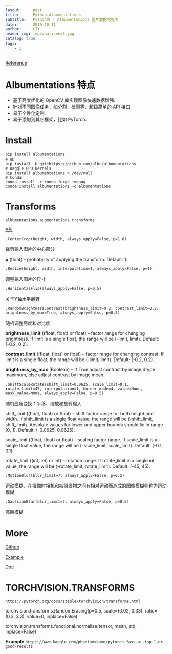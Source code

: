```yaml
---
layout:     post
title:      Python Albumentations
subtitle:   Python库 - Albumentations 图片数据增强库
date:       2019-10-11
author:     LZY
header-img: img/whatisnext.jpg
catalog: true
tags:
    - 1
---
```


[Reference](https://www.aiuai.cn/aifarm422.html)

# Albumentations 特点

- 基于高度优化的 OpenCV 库实现图像快速数据增强.
- 针对不同图像任务，如分割，检测等，超级简单的 API 接口.
- 易于个性化定制.
- 易于添加到其它框架，比如 PyTorch.

# Install

```
pip install albumentations
# 或
pip install -U git+https://github.com/albu/albumentations
# Kaggle GPU kernels
pip install albumentations > /dev/null
# Conda
conda install -c conda-forge imgaug
conda install albumentations -c albumentations
```

# Transforms

`albumentations.augmentations.transforms`

[API](https://albumentations.readthedocs.io/en/latest/api/augmentations.html#module-albumentations.augmentations.transforms)

`.CenterCrop(height, width, always_apply=False, p=1.0)`

裁剪输入图片的中心部分

**p** (float) – probability of applying the transform. Default: 1.

`.Resize(height, width, interpolation=1, always_apply=False, p=1)`

调整输入图片的尺寸

`.HorizontalFlip(always_apply=False, p=0.5)`

关于Y轴水平翻转

`.RandomBrightnessContrast(brightness_limit=0.2, contrast_limit=0.2, brightness_by_max=True, always_apply=False, p=0.5)`

随机调整亮度和对比度

**brightness_limit** ((float, float) or float) – factor range for changing brightness. If limit is a single float, the range will be (-limit, limit). Default: (-0.2, 0.2).

**contrast_limit** ((float, float) or float) – factor range for changing contrast. If limit is a single float, the range will be (-limit, limit). Default: (-0.2, 0.2).

**brightness_by_max** (Boolean) – If True adjust contrast by image dtype maximum, else adjust contrast by image mean.

`.ShiftScaleRotate(shift_limit=0.0625, scale_limit=0.1, rotate_limit=45, interpolation=1, border_mode=4, value=None, mask_value=None, always_apply=False, p=0.5)`

随机应用变换：平移、缩放和旋转输入

shift_limit ((float, float) or float) – shift factor range for both height and width. If shift_limit is a single float value, the range will be (-shift_limit, shift_limit). Absolute values for lower and upper bounds should lie in range [0, 1]. Default: (-0.0625, 0.0625).

scale_limit ((float, float) or float) – scaling factor range. If scale_limit is a single float value, the range will be (-scale_limit, scale_limit). Default: (-0.1, 0.1).

rotate_limit ((int, int) or int) – rotation range. If rotate_limit is a single int value, the range will be (-rotate_limit, rotate_limit). Default: (-45, 45).

`.MotionBlur(blur_limit=7, always_apply=False, p=0.5)`

运动模糊，在摄像时相机和被摄景物之间有相对运动而造成的图像模糊则称为运动模糊

`.GaussianBlur(blur_limit=7, always_apply=False, p=0.5)`

高斯模糊


# More

[Github](https://github.com/albu/albumentations)

[Example](https://github.com/albu/albumentations/blob/master/notebooks/showcase.ipynb)

[Doc](https://albumentations.readthedocs.io/en/latest/)

# TORCHVISION.TRANSFORMS

`https://pytorch.org/docs/stable/torchvision/transforms.html`

torchvision.transforms.RandomErasing(p=0.5, scale=(0.02, 0.33), ratio=(0.3, 3.3), value=0, inplace=False)

torchvision.transforms.functional.normalize(tensor, mean, std, inplace=False)

**Example** `https://www.kaggle.com/phantomakame/pytorch-fast-ai-top-1-or-good-results`
